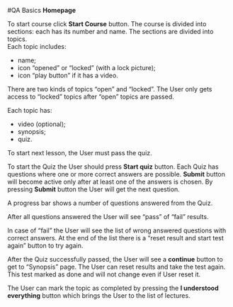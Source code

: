 #QA Basics
**Homepage**

To start course click **Start Course** button.
The course is divided into sections: each has its number and name.
The sections are divided into topics.  
Each topic includes:
* name;
* icon “opened” or “locked” (with a lock picture);
* icon “play button” if it has a video. 
 
There are two kinds of topics “open” and “locked”. The User only gets access to “locked” topics after “open” topics are passed.

Each topic has:
* video (optional);
* synopsis;
* quiz.
 
To start next lesson, the User must pass the quiz.  

To start the Quiz the User should press **Start quiz** button.
Each Quiz has questions where one or more correct answers are possible. **Submit**  button will become active only after at least one of the answers is chosen. By pressing **Submit** button the User will get the next question.  

A progress bar shows a number of questions answered from the Quiz.  

After all questions answered the User will see “pass” of “fail” results.  
 
In case of “fail” the User will see the list of wrong answered questions with correct answers. At the end of the list there is a  “reset result and start  test again” button to try again.
 
After the Quiz successfully passed, the User will see a **continue** button to get to “Synopsis” page. The User can reset results and take the test again. This test marked as done and will not change even if User reset it. 

The User can mark the topic as completed by pressing the **I understood everything** button which brings the User to the list of lectures.